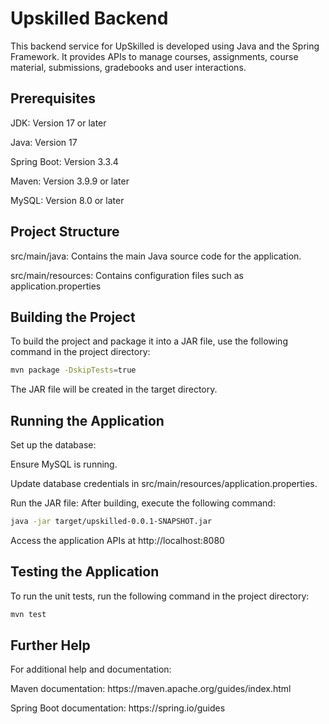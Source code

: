 # **Upskilled Backend**
This backend service for UpSkilled is developed using Java and the Spring Framework. It provides APIs to manage courses, assignments, course material, submissions, gradebooks and user interactions.

## Prerequisites
<p>JDK: Version 17 or later</p>
<p>Java: Version 17</p>
<p>Spring Boot: Version 3.3.4</p>
<p>Maven: Version 3.9.9 or later</p>
<p>MySQL: Version 8.0 or later</p>

## Project Structure
<p>src/main/java: Contains the main Java source code for the application.</p>
<p>src/main/resources: Contains configuration files such as application.properties</p>

## Building the Project
<p>To build the project and package it into a JAR file, use the following command in the project directory:</p>

```bash
mvn package -DskipTests=true
```
The JAR file will be created in the target directory.

## Running the Application
<p>Set up the database:</p>
<p>Ensure MySQL is running.</p>
<p>Update database credentials in src/main/resources/application.properties.</p>
<p>Run the JAR file: After building, execute the following command:</p>

```bash
java -jar target/upskilled-0.0.1-SNAPSHOT.jar
```
Access the application APIs at http://localhost:8080
                                            
## Testing the Application
<p>To run the unit tests, run the following command in the project directory: </p>

```bash
mvn test
```

## Further Help
<p>For additional help and documentation:</p>
<p>Maven documentation: https://maven.apache.org/guides/index.html</p>
<p>Spring Boot documentation: https://spring.io/guides</p>
